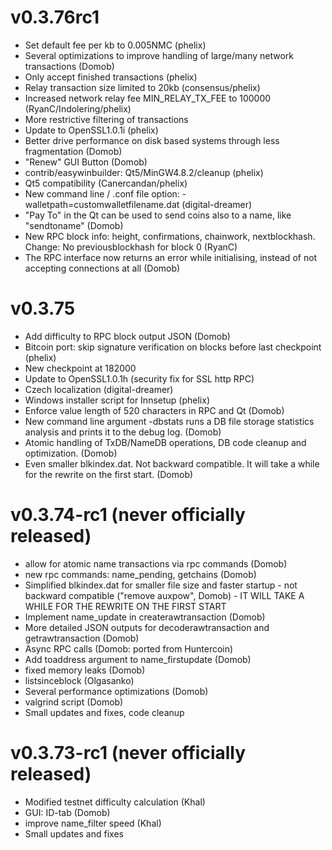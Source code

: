 v0.3.76rc1
========
* Set default fee per kb to 0.005NMC (phelix)
* Several optimizations to improve handling of large/many network transactions (Domob)
* Only accept finished transactions (phelix)
* Relay transaction size limited to 20kb (consensus/phelix)
* Increased network relay fee MIN_RELAY_TX_FEE to 100000 (RyanC/Indolering/phelix)
* More restrictive filtering of transactions
* Update to OpenSSL1.0.1i (phelix)
* Better drive performance on disk based systems through less fragmentation (Domob)
* "Renew" GUI Button (Domob)
* contrib/easywinbuilder: Qt5/MinGW4.8.2/cleanup (phelix)
* Qt5 compatibility (Canercandan/phelix)
* New command line / .conf file option: -walletpath=customwalletfilename.dat (digital-dreamer)
* "Pay To" in the Qt can be used to send coins also to a name, like "sendtoname" (Domob)
* New RPC block info: height, confirmations, chainwork, nextblockhash. Change: No previousblockhash for block 0 (RyanC)
* The RPC interface now returns an error while initialising, instead of not accepting connections at all (Domob)

v0.3.75
=======
* Add difficulty to RPC block output JSON (Domob)
* Bitcoin port: skip signature verification on blocks before last checkpoint (phelix)
* New checkpoint at 182000
* Update to OpenSSL1.0.1h (security fix for SSL http RPC)
* Czech localization (digital-dreamer)
* Windows installer script for Innsetup (phelix)
* Enforce value length of 520 characters in RPC and Qt (Domob)
* New command line argument -dbstats runs a DB file storage statistics analysis and prints it to the debug log. (Domob)
* Atomic handling of TxDB/NameDB operations, DB code cleanup and optimization. (Domob)
* Even smaller blkindex.dat. Not backward compatible. It will take a while for the rewrite on the first start. (Domob)

v0.3.74-rc1 (never officially released)
=======================================
* allow for atomic name transactions via rpc commands (Domob)
* new rpc commands: name_pending, getchains (Domob)
* Simplified blkindex.dat for smaller file size and faster startup - not backward compatible ("remove auxpow", Domob) - IT WILL TAKE A WHILE FOR THE REWRITE ON THE FIRST START
* Implement name_update in createrawtransaction (Domob)
* More detailed JSON outputs for decoderawtransaction and getrawtransaction (Domob)
* Async RPC calls (Domob: ported from Huntercoin)
* Add toaddress argument to name_firstupdate (Domob)
* fixed memory leaks (Domob)
* listsinceblock (Olgasanko)
* Several performance optimizations (Domob)
* valgrind script (Domob)
* Small updates and fixes, code cleanup

v0.3.73-rc1 (never officially released)
=======================================
* Modified testnet difficulty calculation (Khal)
* GUI: ID-tab (Domob)
* improve name_filter speed (Khal)
* Small updates and fixes
